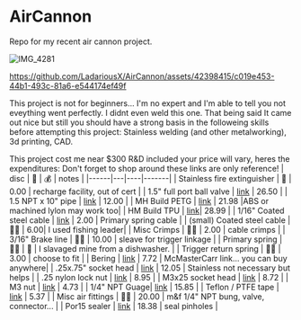# AirCannon
Repo for my recent air cannon project.

![IMG_4281](https://github.com/LadariousX/AirCannon/assets/42398415/27afed7a-424f-451a-8833-5f606e5c3d4f)

https://github.com/LadariousX/AirCannon/assets/42398415/c019e453-44b1-493c-81a6-e544174ef49f

This project is not for beginners... I'm no expert and I'm able to tell you not eveything went perfectly. I didnt even weld this one. That being said It came out nice but still you should have a strong basis in the followeing skills before attempting this project: Stainless welding (and other metalworking), 3d printing, CAD.

This project cost me near $300 R&D included your price will vary, heres the expenditures:
Don't forget to shop around these links are only reference!
| disc | 🔗 | 💰 | notes |
|------|---|----|-------|
| Stainless fire extinguisher | 🧯 | 0.00 | recharge facility, out of cert |
| 1.5" full port ball valve | [link](https://www.directmaterial.com/brass-ball-valve-full-port-600-psi-wog) | 26.50 |
| 1.5 NPT x 10" pipe | [link](https://www.mcmaster.com/4549K664/) | 12.00 | 
| MH Build PETG | [link](https://www.matterhackers.com/store/c/3d-printer-filament/mh-build-series-petg) | 21.98 |ABS or machined lylon may work too|
| HM Build TPU | [link](https://www.matterhackers.com/store/c/mh-build-series-tpu)| 28.99 |
| 1/16" Coated steel cable | [link](https://www.homedepot.com/p/Everbilt-1-16-x-1-ft-Galvanized-Vinyl-Coated-Steel-Wire-Rope-in-Green-806376/204630484#overlay) | 2.00 | Primary spring cable |
| (small) Coated steel cable | 🤷‍♂️ | 6.00| I used fishing leader|
| Misc Crimps | 🤷‍♂️ | 2.00 | cable crimps |
| 3/16" Brake line | 🤷‍♂️ | 10.00 | sleave for trigger linkage |
| Primary spring | 🤷‍♂️ | 🤪 | I slavaged mine from a dishwasher. |
| Trigger return spring | 🤷‍♂️ | 3.00 | choose to fit |
| Bering | [link](https://www.mcmaster.com/60355K336/) | 7.72 | McMasterCarr link... you can buy anywhere|
| .25x.75" socket head | [link](https://www.mcmaster.com/91274A164/) | 12.05 | Stainless not necessary but helps |
| .25 nylon lock nut | [link](https://www.mcmaster.com/90715A125/) | 8.95 |
| M3x25 socket head | [link](https://www.mcmaster.com/91292A020/) | 8.72 |
| M3 nut | [link](https://www.mcmaster.com/91828A211/) | 4.73 |
| 1/4" NPT Guage| [link](https://www.mcmaster.com/4000K791-4000K565/) | 15.85 |
| Teflon / PTFE tape | [link](https://www.mcmaster.com/6802K33/) | 5.37 | 
| Misc air fittings | 🤷‍♂️ | 20.00 | m&f 1/4" NPT bung, valve, connector... |
| Por15 sealer | [link](https://por15.com/collections/fuel-tank-restoration/products/fuel-tank-sealer) | 18.38 | seal pinholes |





